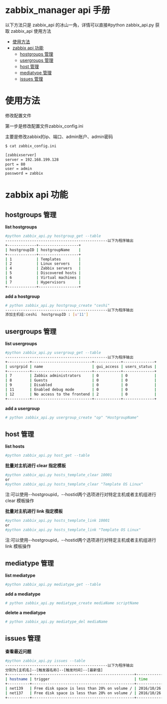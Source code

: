 # zabbix_manager api 手册

以下方法只是 zabbix_api 的冰山一角，详情可以直接#python zabbix_api.py 获取 zabbix_api 使用方法

* [使用方法](#使用方法)
* [zabbix api 功能](#zabbix-api-功能)
	* [hostgroups 管理](#hostgroups-管理)
	* [usergroups 管理](#usergroups-管理)
	* [host 管理](#host-管理)
	* [mediatype 管理](#mediatype-管理)
	* [issues 管理](#issues-管理)

# 使用方法

修改配置文件

第一步是修改配置文件zabbix_config.ini 

主要是修改zabbix的ip、端口、admin账户、admin密码
```bash
$ cat zabbix_config.ini

[zabbixserver]
server = 192.168.199.128
port = 80
user = admin
password = zabbix
``` 
# zabbix api 功能
## hostgroups 管理

**list hostgroups**

```bash
#python zabbix_api.py hostgroup_get --table
----------------------------------------------以下为程序输出
+-------------+------------------+
| hostgroupID | hostgroupName    |
+-------------+------------------+
| 1           | Templates        |
| 2           | Linux servers    |
| 4           | Zabbix servers   |
| 5           | Discovered hosts |
| 6           | Virtual machines |
| 7           | Hypervisors      |
+-------------+------------------+

```
**add a hostgroup**

```bash
# python zabbix_api.py hostgroup_create "ceshi"
----------------------------------------------以下为程序输出
添加主机组:ceshi  hostgroupID : [u'11']
```
## usergroups 管理

**list usergroups**

```bash
#python zabbix_api.py usergroup_get --table
----------------------------------------------以下为程序输出
+----------+---------------------------+------------+--------------+
| usrgrpid | name                      | gui_access | users_status |
+----------+---------------------------+------------+--------------+
| 7        | Zabbix administrators     | 0          | 0            |
| 8        | Guests                    | 0          | 0            |
| 9        | Disabled                  | 0          | 0            |
| 11       | Enabled debug mode        | 0          | 0            |
| 12       | No access to the frontend | 2          | 0            |
+----------+---------------------------+------------+--------------+
```
**add a usergroup**

```bash
# python zabbix_api.py usergroup_create "op" "HostgroupName"
```
## host 管理

**list hosts**

```bash
#python zabbix_api.py host_get --table
``` 
**批量对主机进行 clear 指定模板**

```bash
#python zabbix_api.py hosts_template_clear 10001
or
#python zabbix_api.py hosts_template_clear "Template OS Linux"
``` 
注:可以使用--hostgroupid，--hostid两个选项进行对特定主机或者主机组进行 clear 模板操作

**批量对主机进行 link 指定模板**

```bash
#python zabbix_api.py hosts_template_link 10001
or
#python zabbix_api.py hosts_template_link "Template OS Linux"
``` 
注:可以使用--hostgroupid，--hostid两个选项进行对特定主机或者主机组进行 link 模板操作

## mediatype 管理

**list mediatype**

```bash
#python zabbix_api.py mediatype_get --table
```

**add a mediatype**

```bash
# python zabbix_api.py mediatype_create mediaName scriptName
```

**delete a mediatype**

```bash
# python zabbix_api.py mediatype_del mediaName
```
## issues 管理

**查看最近问题**

```bash
#python zabbix_api.py issues --table
----------------------------------------------以下为程序输出
分别为[主机名]--[触发器名称]--[触发时间]--[最新值]
+----------+----------------------------------------------+---------------------+-----------+
| hostname | trigger                                      | time                | prevvalue |
+----------+----------------------------------------------+---------------------+-----------+
| net139   | Free disk space is less than 20% on volume / | 2016/10/26 09:10:44 | 18.0161   |
| net137   | Free disk space is less than 20% on volume / | 2016/10/26 09:11:32 | 18.0161   |
+----------+----------------------------------------------+---------------------+-----------+
```
